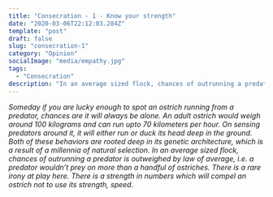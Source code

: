 ```yaml
---
title: "Consecration - 1 - Know your strength"
date: "2020-03-06T22:12:03.284Z"
template: "post"
draft: false
slug: "consecration-1"
category: "Opinion"
socialImage: "media/empathy.jpg"
tags:
  - "Consecration"
description: "In an average sized flock, chances of outrunning a predator is outweighed by law of average, i.e. a predator wouldn’t prey on more than a handful of ostriches. There is a rare irony at play here. There is a strength in numbers which will compel an ostrich not to use its strength, speed"
---
```


*Someday if you are lucky enough to spot an ostrich running from a predator, chances are it will always be alone. An adult ostrich would weigh around 100 kilograms and can run upto 70 kilometers per hour. On sensing  predators around it, it will either run or duck its head deep in the ground. Both of these behaviors are rooted deep in its genetic architecture, which is a result of a millennia of natural selection. In an average sized flock, chances of outrunning a predator is outweighed by law of average, i.e. a predator wouldn’t prey on more than a handful of ostriches. There is a rare irony at play here. There is a strength in numbers which will compel an ostrich not to use its strength, speed*.
